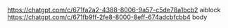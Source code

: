 https://chatgpt.com/c/671fa2a2-4388-8006-9a57-c5de78a1bcb2
aiblock
https://chatgpt.com/c/671fb9ff-2fe8-8000-8eff-674adcbfcbb4
body
